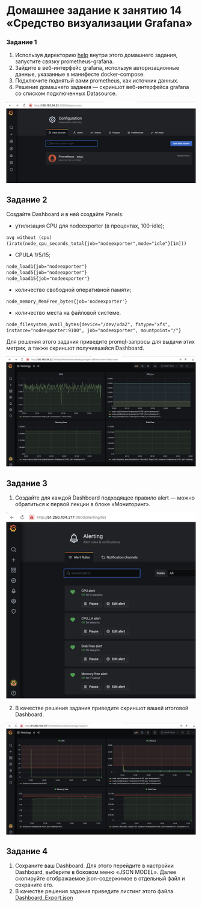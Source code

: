 # Домашнее задание к занятию 14 «Средство визуализации Grafana»

### Задание 1

1. Используя директорию [help](./help) внутри этого домашнего задания, запустите связку prometheus-grafana.
2. Зайдите в веб-интерфейс grafana, используя авторизационные данные, указанные в манифесте docker-compose.
3. Подключите поднятый вами prometheus, как источник данных.
4. Решение домашнего задания — скриншот веб-интерфейса grafana со списком подключенных Datasource.
<p align="center">
  <img src="./Screenshots/3.png">
</p>

## Задание 2

Создайте Dashboard и в ней создайте Panels:

- утилизация CPU для nodeexporter (в процентах, 100-idle);
```
avg without (cpu)(irate(node_cpu_seconds_total{job="nodeexporter",mode="idle"}[1m]))
```
- CPULA 1/5/15;
```
node_load1{job="nodeexporter"}
node_load5{job="nodeexporter"}
node_load15{job="nodeexporter"}
```
- количество свободной оперативной памяти;
```
node_memory_MemFree_bytes{job='nodeexporter'}
```
- количество места на файловой системе.
```
node_filesystem_avail_bytes{device="/dev/vda2", fstype="xfs", instance="nodeexporter:9100", job="nodeexporter", mountpoint="/"}
```

Для решения этого задания приведите promql-запросы для выдачи этих метрик, а также скриншот получившейся Dashboard.
<p align="center">
  <img src="./Screenshots/5.png">
</p>

## Задание 3

1. Создайте для каждой Dashboard подходящее правило alert — можно обратиться к первой лекции в блоке «Мониторинг».
<p align="center">
  <img src="./Screenshots/6.png">
</p>

2. В качестве решения задания приведите скриншот вашей итоговой Dashboard.
<p align="center">
  <img src="./Screenshots/7.png">
</p>

## Задание 4

1. Сохраните ваш Dashboard. Для этого перейдите в настройки Dashboard, выберите в боковом меню «JSON MODEL». Далее скопируйте отображаемое json-содержимое в отдельный файл и сохраните его.  
2. В качестве решения задания приведите листинг этого файла.  
[Dashboard_Export.json](https://github.com/kibernetiq/netology_grafana/blob/main/Dashboard_Export.json)
